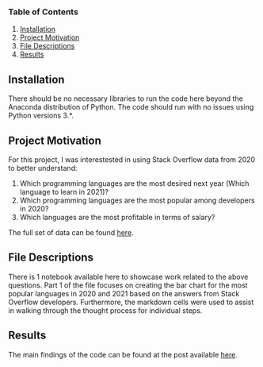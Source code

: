 ### Table of Contents

1. [Installation](#installation)
2. [Project Motivation](#motivation)
3. [File Descriptions](#files)
4. [Results](#results)


## Installation <a name="installation"></a>

There should be no necessary libraries to run the code here beyond the Anaconda distribution of Python.  The code should run with no issues using Python versions 3.*.

## Project Motivation<a name="motivation"></a>

For this project, I was interestested in using Stack Overflow data from 2020 to better understand:

1. Which programming languages are the most desired next year (Which language to learn in 2021)?
2. Which programming languages are the most popular among developers in 2020?
3. Which languages are the most profitable in terms of salary? 

The full set of data can be found [here](https://insights.stackoverflow.com/survey).


## File Descriptions <a name="files"></a>

There is 1 notebook available here to showcase work related to the above questions.  Part 1 of the file focuses on creating the bar chart for the most popular languages in 2020 and 2021 based on the answers from Stack Overflow developers. Furthermore, the markdown cells were used to assist in walking through the thought process for individual steps.  

## Results<a name="results"></a>

The main findings of the code can be found at the post available [here](https://medium.com/p/a106e34d9ea3/edit).
